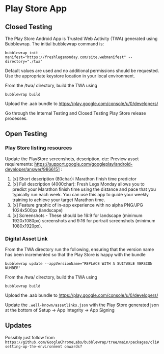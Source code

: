 # Play Store App
## Closed Testing

The Play Store Android App is Trusted Web Activity (TWA) generated using Bubblewrap. The initial bubblewrap command is:

`bubblewrap init --manifest="https://freshlegsmonday.com/site.webmanifest" --directory="./twa"`

Default values are used and no additional permissions should be requested.
Use the appropriate keystore location in your local environment.

From the /twa/ directory, build the TWA using

`bubblewrap build`

Upload the .aab bundle to https://play.google.com/console/u/0/developers/

Go through the Internal Testing and Closed Testing Play Store release processes.

## Open Testing
### Play Store listing resources
Update the PlayStore screenshots, description, etc:
Preview asset requirements: https://support.google.com/googleplay/android-developer/answer/9866151 :
1. [x] Short description (80char): Marathon finish time predictor
2. [x] Full description (4000char): Fresh Legs Monday allows you to predict your Marathon finish time using the distance and pace that you typically run each week. You can use this app to guide your weekly training to achieve your target Marathon time.
3. [x] Feature graphic of in-app experience with no alpha PNG/JPG 1024x500px (landscape)
4. [x] Screenshots - These should be 16:9 for landscape (minimum 1920x1080px) screenshots and 9:16 for portrait screenshots (minimum 1080x1920px).

### Digital Asset Link

From the TWA directory run the following, ensuring that the version name has been incremented so that the Play Store is happy with the bundle

`bubblewrap update --appVersionName="REPLACE WITH A SUITABLE VERSION NUMBER"`

From the /twa/ directory, build the TWA using

`bubblewrap build`

Upload the .aab bundle to https://play.google.com/console/u/0/developers/

Update the `.well-known/assetlinks.json` with the Play Store generated json at the bottom of
Setup -> App Integrity -> App Signing

## Updates

Possibly just follow from `https://github.com/GoogleChromeLabs/bubblewrap/tree/main/packages/cli#setting-up-the-environment onwards?`
